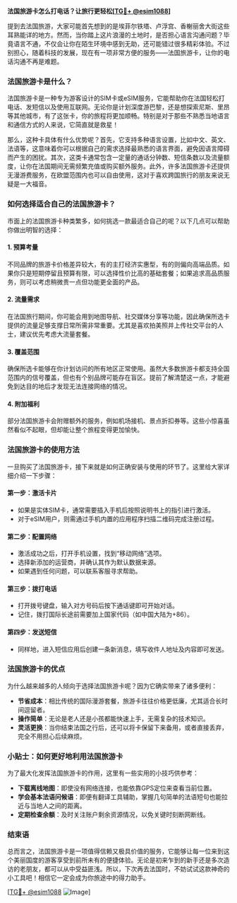 **法国旅游卡怎么打电话？让旅行更轻松[[TG💪+ @esim1088](https://t.me/s/esim1088)]**

提到去法国旅游，大家可能首先想到的是埃菲尔铁塔、卢浮宫、香榭丽舍大街这些耳熟能详的地方。然而，当你踏上这片浪漫的土地时，是否担心语言沟通问题？毕竟语言不通，不仅会让你在陌生环境中感到无助，还可能错过很多精彩体验。不过别担心，随着科技的发展，现在有一项非常方便的服务——法国旅游卡，让你的电话沟通不再是难题。

### 法国旅游卡是什么？

法国旅游卡是一种专为游客设计的SIM卡或eSIM服务，它能帮助你在法国轻松打电话、发短信以及使用互联网。无论你是计划深度游巴黎，还是想探索尼斯、里昂等其他城市，有了这张卡，你的旅程将更加顺畅。特别是对于那些不熟悉当地语言和通信方式的人来说，它简直就是救星！

那么，这种卡具体有什么优势呢？首先，它支持多种语言设置，比如中文、英文、法语等，这意味着你可以根据自己的需求选择最熟悉的语言界面，避免因语言障碍而产生的困扰。其次，这类卡通常包含一定量的通话分钟数、短信条数以及流量额度，让你在法国期间无需频繁充值或购买额外服务。此外，许多法国旅游卡还提供无漫游费服务，在欧盟范围内也可以自由使用，这对于喜欢跨国旅行的朋友来说无疑是一大福音。

### 如何选择适合自己的法国旅游卡？

市面上的法国旅游卡种类繁多，如何挑选一款最适合自己的呢？以下几点可以帮助你做出明智的选择：

#### 1. **预算考量**
   不同品牌的旅游卡价格差异较大，有的主打经济实惠型，有的则偏向高端品质。如果你只是短期停留且预算有限，可以选择性价比高的基础套餐；如果追求高品质服务，则可以考虑稍微贵一点但功能更全面的产品。

#### 2. **流量需求**
   在法国旅行期间，你可能会用到地图导航、社交媒体分享等功能，因此确保所选卡提供的流量足够支撑日常所需非常重要。尤其是喜欢拍美照并上传社交平台的人士，建议优先考虑大流量套餐。

#### 3. **覆盖范围**
   确保所选卡能够在你计划访问的所有地区正常使用。虽然大多数旅游卡都支持全国范围内的信号覆盖，但也有个别品牌可能存在盲区。提前了解清楚这一点，才能避免到达目的地后才发现无法连接网络的情况。

#### 4. **附加福利**
   部分法国旅游卡会附赠额外的服务，例如机场接机、景点折扣券等。这些小惊喜虽然看似不起眼，但却能让整个旅程变得更加愉快。

### 法国旅游卡的使用方法

一旦购买了法国旅游卡，接下来就是如何正确安装与使用的环节了。这里给大家详细介绍一下步骤：

#### 第一步：激活卡片
   - 如果是实体SIM卡，通常需要插入手机后按照说明书上的指引进行激活。
   - 对于eSIM用户，则需通过手机内置的应用程序扫描二维码完成注册过程。

#### 第二步：配置网络
   - 激活成功之后，打开手机设置，找到“移动网络”选项。
   - 选择新添加的运营商，并确认其作为默认数据来源。
   - 如果遇到任何问题，可以联系客服寻求帮助。

#### 第三步：拨打电话
   - 打开拨号键盘，输入对方号码后按下通话键即可开始对话。
   - 记住，拨打国际长途前需要加上国家代码（如中国大陆为+86）。

#### 第四步：发送短信
   - 同样地，进入短信应用后创建一条新消息，填写收件人地址及内容即可发送。

### 法国旅游卡的优点

为什么越来越多的人倾向于选择法国旅游卡呢？因为它确实带来了诸多便利：

- **节省成本**：相比传统的国际漫游套餐，旅游卡往往价格更低廉，尤其适合长时间逗留者。
- **操作简单**：无论是老人还是小孩都能快速上手，无需复杂的技术知识。
- **灵活更换**：当你结束法国之行后，还可以将卡保留下来备用，或者直接丢弃，完全不用担心后续麻烦。

### 小贴士：如何更好地利用法国旅游卡

为了最大化发挥法国旅游卡的作用，这里有一些实用的小技巧供参考：

- **下载离线地图**：即使没有网络连接，也能依靠GPS定位来查看当前位置。
- **学会基本法语问候语**：即便有翻译工具辅助，掌握几句简单的法语短句也能拉近与当地人之间的距离。
- **定期检查余额**：及时关注账户剩余资源情况，以免关键时刻断网断线。

### 结束语

总而言之，法国旅游卡是一项值得信赖又极具价值的服务，它能够让每一位来到这个美丽国度的游客享受到前所未有的便捷体验。无论是初来乍到的新手还是多次造访的老朋友，都可以从中受益匪浅。所以，下次再去法国时，不妨试试这款神奇的小工具吧！相信它一定会成为你旅途中的得力助手。

[[TG💪+ @esim1088](https://t.me/s/esim1088) ![Image](https://i.postimg.cc/4NQfJmqS/Snipaste-2025-05-13-00-14-12.png)]